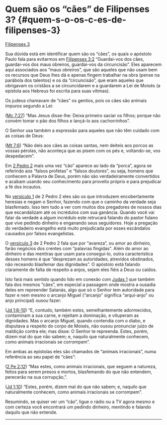 # Quem são os “cães” de Filipenses 3? {#quem-s-o-os-c-es-de-filipenses-3}

[Filipenses 3](http://bibliaonline.com.br/acf/fp/3)

Sua dúvida está em identificar quem são os “cães”, os quais o apóstolo Paulo fala para evitarmos em [Filipenses 3:2](http://bibliaonline.com.br/acf/fp/3/2) “Guardai-vos dos cães, guardai-vos dos maus obreiros, guardai-vos da circuncisão”. Eles aparecem aqui associados aos “maus obreiros”, que são aqueles que não usam bem os recursos que Deus lhes dá e apenas fingem trabalhar na obra (pense na parábola dos talentos) e os da “circuncisão”, que eram aqueles que obrigavam os cristãos a se circuncidarem e a guardarem a Lei de Moisés (a epístola aos Hebreus foi escrita para suas vítimas).

Os judeus chamavam de “cães” os gentios, pois os cães são animais impuros segundo a Lei:

([Mc 7:27](http://bibliaonline.com.br/acf/mc/7/27)) “Mas Jesus disse-lhe: Deixa primeiro saciar os filhos; porque não convém tomar o pão dos filhos e lançá-lo aos cachorrinhos”.

O Senhor usa também a expressão para aqueles que não têm cuidado com as coisas de Deus:

([Mt 7:6](http://bibliaonline.com.br/acf/mt/7/6)) “Não deis aos cães as coisas santas, nem deiteis aos porcos as vossas pérolas, não aconteça que as pisem com os pés e, voltando-se, vos despedacem”.

Em [2 Pedro 2](http://bibliaonline.com.br/acf/2pe/2) mais uma vez “cão” aparece ao lado da “porca”, agora se referindo aos “falsos profetas” e “falsos doutores”, ou seja, homens que conhecem a Palavra de Deus, porém não são verdadeiramente convertidos e acabam usando seu conhecimento para proveito próprio e para prejudicar a fé dos incautos.

No [versículo 1](http://bibliaonline.com.br/acf/2pe/2/1) de 2 Pedro 2 eles são os que introduzem encobertamente heresias e negam o Senhor, fazendo com que o caminho da verdade seja blasfemado. Isso tem tudo a ver com muitos dos pregadores de nossos dias que escandalizam até os incrédulos com sua ganância. Quando você vai falar da verdade a algum incrédulo este retrucará falando do pastor fulano que vive pedindo dinheiro e enganando seus seguidores. Hoje a pregação do verdadeiro evangelho está muito prejudicada por esses escândalos causados por falsos evangelistas.

O [versículo 3](http://bibliaonline.com.br/acf/2pe/2/3) de 2 Pedro 2 fala que por “avareza”, ou amor ao dinheiro, farão negócios dos crentes com “palavras fingidas”. Além do amor ao dinheiro e das mentiras que usam para consegui-lo, outra característica desses homens é que “desprezam as autoridades, atrevidos obstinados, não receando blasfemar das dignidades”. O apóstolo está falando claramente de falta de respeito a anjos, sejam eles fiéis a Deus ou caídos.

Isto fará mais sentido quando lido em conexão com [Judas 1](http://bibliaonline.com.br/acf/jd/1) que também fala dos mesmos “cães”, em especial a passagem onde mostra a ousadia deles em repreender Satanás, algo que só o Senhor tem autoridade para fazer e nem mesmo o arcanjo Miguel (“arcanjo” significa “arqui-anjo” ou anjo principal) ousou fazer:

([Jd 1:8-10](http://bibliaonline.com.br/acf/jd/1/8-10)) “E, contudo, também estes, semelhantemente adormecidos, contaminam a sua carne, e rejeitam a dominação, e vituperam as dignidades. Mas o arcanjo Miguel, quando contendia com o diabo, e disputava a respeito do corpo de Moisés, não ousou pronunciar juízo de maldição contra ele; mas disse: O Senhor te repreenda. Estes, porém, dizem mal do que não sabem; e, naquilo que naturalmente conhecem, como animais irracionais se corrompem”.

Em ambas as epístolas eles são chamados de “animais irracionais”, numa referência ao seu papel de “cães”:

([2 Pe 2:12](http://bibliaonline.com.br/acf/2pe/2/12)) “Mas estes, como animais irracionais, que seguem a natureza, feitos para serem presos e mortos, blasfemando do que não entendem, perecerão na sua corrupção,”.

([Jd 1:10](http://bibliaonline.com.br/acf/jd/1/10)) “Estes, porém, dizem mal do que não sabem; e, naquilo que naturalmente conhecem, como animais irracionais se corrompem”.

Resumindo, se quiser ver um “cão”, ligue o rádio ou a TV agora mesmo e com certeza você encontrará um pedindo dinheiro, mentindo e falando daquilo que não entende.

*****